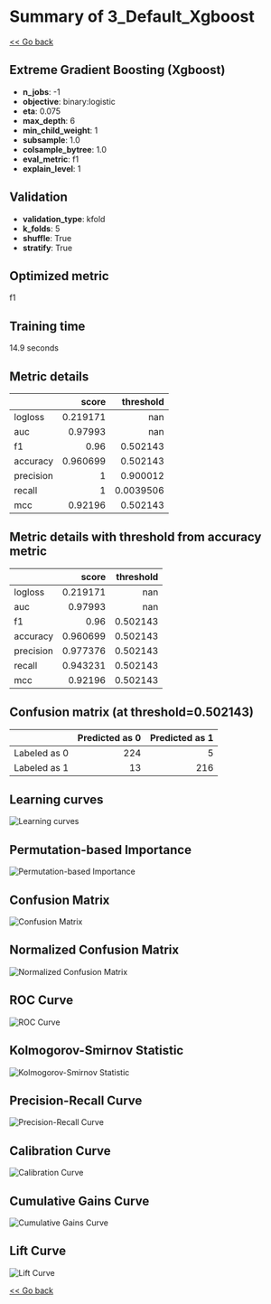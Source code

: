 # Summary of 3_Default_Xgboost

[<< Go back](../README.md)


## Extreme Gradient Boosting (Xgboost)
- **n_jobs**: -1
- **objective**: binary:logistic
- **eta**: 0.075
- **max_depth**: 6
- **min_child_weight**: 1
- **subsample**: 1.0
- **colsample_bytree**: 1.0
- **eval_metric**: f1
- **explain_level**: 1

## Validation
 - **validation_type**: kfold
 - **k_folds**: 5
 - **shuffle**: True
 - **stratify**: True

## Optimized metric
f1

## Training time

14.9 seconds

## Metric details
|           |    score |   threshold |
|:----------|---------:|------------:|
| logloss   | 0.219171 | nan         |
| auc       | 0.97993  | nan         |
| f1        | 0.96     |   0.502143  |
| accuracy  | 0.960699 |   0.502143  |
| precision | 1        |   0.900012  |
| recall    | 1        |   0.0039506 |
| mcc       | 0.92196  |   0.502143  |


## Metric details with threshold from accuracy metric
|           |    score |   threshold |
|:----------|---------:|------------:|
| logloss   | 0.219171 |  nan        |
| auc       | 0.97993  |  nan        |
| f1        | 0.96     |    0.502143 |
| accuracy  | 0.960699 |    0.502143 |
| precision | 0.977376 |    0.502143 |
| recall    | 0.943231 |    0.502143 |
| mcc       | 0.92196  |    0.502143 |


## Confusion matrix (at threshold=0.502143)
|              |   Predicted as 0 |   Predicted as 1 |
|:-------------|-----------------:|-----------------:|
| Labeled as 0 |              224 |                5 |
| Labeled as 1 |               13 |              216 |

## Learning curves
![Learning curves](learning_curves.png)

## Permutation-based Importance
![Permutation-based Importance](permutation_importance.png)
## Confusion Matrix

![Confusion Matrix](confusion_matrix.png)


## Normalized Confusion Matrix

![Normalized Confusion Matrix](confusion_matrix_normalized.png)


## ROC Curve

![ROC Curve](roc_curve.png)


## Kolmogorov-Smirnov Statistic

![Kolmogorov-Smirnov Statistic](ks_statistic.png)


## Precision-Recall Curve

![Precision-Recall Curve](precision_recall_curve.png)


## Calibration Curve

![Calibration Curve](calibration_curve_curve.png)


## Cumulative Gains Curve

![Cumulative Gains Curve](cumulative_gains_curve.png)


## Lift Curve

![Lift Curve](lift_curve.png)



[<< Go back](../README.md)
